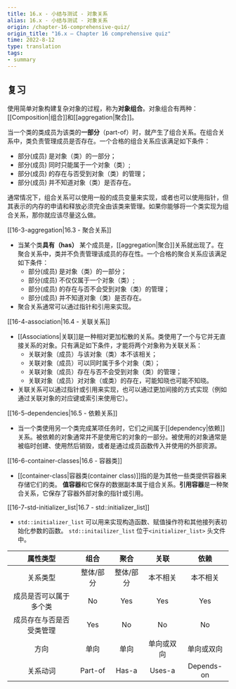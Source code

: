 ```yaml
---
title: 16.x - 小结与测试 - 对象关系
alias: 16.x - 小结与测试 - 对象关系
origin: /chapter-16-comprehensive-quiz/
origin_title: "16.x — Chapter 16 comprehensive quiz"
time: 2022-8-12
type: translation
tags:
- summary
---
```


## 复习

使用简单对象构建复杂对象的过程，称为**对象组合**。对象组合有两种：[[Composition|组合]]和[[aggregation|聚合]]。

当一个类的类成员为该类的**一部分**（part-of）时，就产生了组合关系。在组合关系中，类负责管理成员是否存在。一个合格的组合关系应该满足如下条件：

-   部分(成员) 是对象（类）的一部分；
-   部分(成员) 同时只能属于一个对象（类）;
-   部分(成员) 的存在与否受到对象（类）的管理；
-   部分(成员) 并不知道对象（类）是否存在。

通常情况下，组合关系可以使用一般的成员变量来实现，或者也可以使用指针，但其表示的内存的申请和释放必须完全由该类来管理。如果你能够将一个类实现为组合关系，那你就应该尽量这么做。

[[16-3-aggregation|16.3 - 聚合关系]]
- 当某个类**具有（has）** 某个成员是，[[aggregation|聚合]]关系就出现了。在聚合关系中，类并不负责管理该成员的存在性。一个合格的聚合关系应该满足如下条件：
	- 部分(成员) 是对象（类）的一部分；
	- 部分(成员) 不仅仅属于一个对象（类）;
	- 部分(成员) 的存在与否不会受到对象（类）的管理；
	- 部分(成员) 并不知道对象（类）是否存在。
- 聚合关系通常可以通过指针和引用来实现。

[[16-4-association|16.4 - 关联关系]]
- [[Associations|关联]]是一种相对更加松散的关系。类使用了一个与它并无直接关系的对象。只有满足如下条件，才能将两个对象称为关联关系：
	-   关联对象（成员）与该对象（类）本不该相关；
	-   关联对象（成员）可以同时属于多个对象（类）；
	-   关联对象（成员）存在与否不会受到对象（类）的管理；
	-   关联对象（成员）对对象（或类）的存在，可能知晓也可能不知晓。
- 关联关系可以通过指针或引用来实现，也可以通过更加间接的方式实现（例如通过关联对象的对应键或索引来使用它）。

[[16-5-dependencies|16.5 - 依赖关系]]
- 当一个类使用另一个类完成某项任务时，它们之间属于[[dependency|依赖]]关系。被依赖的对象通常并不是使用它的对象的一部分。被使用的对象通常是被临时创建、使用然后销毁，或者是通过成员函数传入并使用的外部资源。

[[16-6-container-classes|16.6 - 容器类]]
- [[container-class|容器类(container class)]]指的是为其他一些类提供容器来存储它们的类。 **值容器**和它保存的数据副本属于组合关系。**引用容器**是一种聚合关系，它保存了容器外部对象的指针或引用。

[[16-7-std-initializer_list|16.7 - std::initializer_list]]
- `std::initializer_list` 可以用来实现构造函数、赋值操作符和其他接列表初始化参数的函数。 `std::initailizer_list` 位于`<initializer_list>` 头文件中。


|属性类型|组合	|聚合	|关联	|依赖|
|:----:|:----:|:----:|:----:|:----:|
|关系类型	|整体/部分	|整体/部分|	本不相关|	本不相关
|成员是否可以属于多个类|	No	|Yes	|Yes	|Yes
|成员存在与否是否受类管理|Yes	|No	|No	|No
|方向	|单向	|单向	|单向或双向|	单向或双向
|关系动词|Part-of	|Has-a	|Uses-a|	Depends-on

